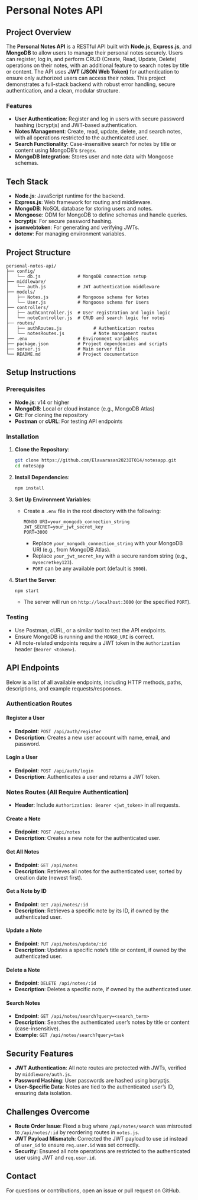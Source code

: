 # Personal Notes API

## Project Overview

The **Personal Notes API** is a RESTful API built with **Node.js**, **Express.js**, and **MongoDB** to allow users to manage their personal notes securely. Users can register, log in, and perform CRUD (Create, Read, Update, Delete) operations on their notes, with an additional feature to search notes by title or content. The API uses **JWT (JSON Web Token)** for authentication to ensure only authorized users can access their notes. This project demonstrates a full-stack backend with robust error handling, secure authentication, and a clean, modular structure.

### Features
- **User Authentication**: Register and log in users with secure password hashing (bcryptjs) and JWT-based authentication.
- **Notes Management**: Create, read, update, delete, and search notes, with all operations restricted to the authenticated user.
- **Search Functionality**: Case-insensitive search for notes by title or content using MongoDB’s `$regex`.
- **MongoDB Integration**: Stores user and note data with Mongoose schemas.

## Tech Stack
- **Node.js**: JavaScript runtime for the backend.
- **Express.js**: Web framework for routing and middleware.
- **MongoDB**: NoSQL database for storing users and notes.
- **Mongoose**: ODM for MongoDB to define schemas and handle queries.
- **bcryptjs**: For secure password hashing.
- **jsonwebtoken**: For generating and verifying JWTs.
- **dotenv**: For managing environment variables.

## Project Structure
```
personal-notes-api/
├── config/
│   └── db.js              # MongoDB connection setup
├── middleware/
│   └── auth.js            # JWT authentication middleware
├── models/
│   ├── Notes.js           # Mongoose schema for Notes
│   └── User.js            # Mongoose schema for Users
├── controllers/
│   ├── authController.js  # User registration and login logic
│   └── noteController.js  # CRUD and search logic for notes
├── routes/
│   ├── authRoutes.js            # Authentication routes
│   └── notesRoutes.js           # Note management routes
├── .env                   # Environment variables
├── package.json           # Project dependencies and scripts
├── server.js              # Main server file
└── README.md              # Project documentation
```

## Setup Instructions

### Prerequisites
- **Node.js**: v14 or higher
- **MongoDB**: Local or cloud instance (e.g., MongoDB Atlas)
- **Git**: For cloning the repository
- **Postman** or **cURL**: For testing API endpoints

### Installation
1. **Clone the Repository**:
   ```bash
   git clone https://github.com/Elavarasan2023IT014/notesapp.git
   cd notesapp
   ```

2. **Install Dependencies**:
   ```bash
   npm install
   ```

3. **Set Up Environment Variables**:
   - Create a `.env` file in the root directory with the following:
     ```
     MONGO_URI=your_mongodb_connection_string
     JWT_SECRET=your_jwt_secret_key
     PORT=3000
     ```
     - Replace `your_mongodb_connection_string` with your MongoDB URI (e.g., from MongoDB Atlas).
     - Replace `your_jwt_secret_key` with a secure random string (e.g., `mysecretkey123`).
     - `PORT` can be any available port (default is `3000`).

4. **Start the Server**:
   ```bash
   npm start
   ```
   - The server will run on `http://localhost:3000` (or the specified `PORT`).

### Testing
- Use Postman, cURL, or a similar tool to test the API endpoints.
- Ensure MongoDB is running and the `MONGO_URI` is correct.
- All note-related endpoints require a JWT token in the `Authorization` header (`Bearer <token>`).

## API Endpoints

Below is a list of all available endpoints, including HTTP methods, paths, descriptions, and example requests/responses.

### Authentication Routes

#### Register a User
- **Endpoint**: `POST /api/auth/register`
- **Description**: Creates a new user account with name, email, and password.

#### Login a User
- **Endpoint**: `POST /api/auth/login`
- **Description**: Authenticates a user and returns a JWT token.

### Notes Routes (All Require Authentication)
- **Header**: Include `Authorization: Bearer <jwt_token>` in all requests.

#### Create a Note
- **Endpoint**: `POST /api/notes`
- **Description**: Creates a new note for the authenticated user.

#### Get All Notes
- **Endpoint**: `GET /api/notes`
- **Description**: Retrieves all notes for the authenticated user, sorted by creation date (newest first).

#### Get a Note by ID
- **Endpoint**: `GET /api/notes/:id`
- **Description**: Retrieves a specific note by its ID, if owned by the authenticated user.

#### Update a Note
- **Endpoint**: `PUT /api/notes/update/:id`
- **Description**: Updates a specific note’s title or content, if owned by the authenticated user.

#### Delete a Note
- **Endpoint**: `DELETE /api/notes/:id`
- **Description**: Deletes a specific note, if owned by the authenticated user.

#### Search Notes
- **Endpoint**: `GET /api/notes/search?query=<search_term>`
- **Description**: Searches the authenticated user’s notes by title or content (case-insensitive).
- **Example**: `GET /api/notes/search?query=task`

## Security Features
- **JWT Authentication**: All note routes are protected with JWTs, verified by `middleware/auth.js`.
- **Password Hashing**: User passwords are hashed using bcryptjs.
- **User-Specific Data**: Notes are tied to the authenticated user’s ID, ensuring data isolation.

## Challenges Overcome
- **Route Order Issue**: Fixed a bug where `/api/notes/search` was misrouted to `/api/notes/:id` by reordering routes in `notes.js`.
- **JWT Payload Mismatch**: Corrected the JWT payload to use `id` instead of `user_id` to ensure `req.user.id` was set correctly.
- **Security**: Ensured all note operations are restricted to the authenticated user using JWT and `req.user.id`.

## Contact
For questions or contributions, open an issue or pull request on GitHub.
